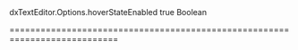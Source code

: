 <!--id-->dxTextEditor.Options.hoverStateEnabled<!--/id-->
<!--merge--><!--/merge-->
<!--default-->true<!--/default-->
<!--type-->Boolean<!--/type-->
===========================================================================
